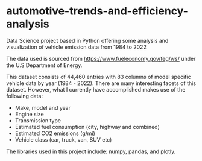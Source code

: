 # automotive-trends-and-efficiency-analysis
Data Science project based in Python offering some analysis and visualization of vehicle emission data from 1984 to 2022


The data used is sourced from https://www.fueleconomy.gov/feg/ws/ under the U.S Department of Energy.


This dataset consists of 44,460 entries with 83 columns of model specific vehicle data by year (1984 - 2022). There are many interesting facets of this dataset. However, what I currently have accomplished makes use of the following data:

  - Make, model and year
  - Engine size
  - Transmission type
  - Estimated fuel consumption (city, highway and combined)
  - Estimated CO2 emissions (g/mi)
  - Vehicle class (car, truck, van, SUV etc)

The libraries used in this project include: numpy, pandas, and plotly.

